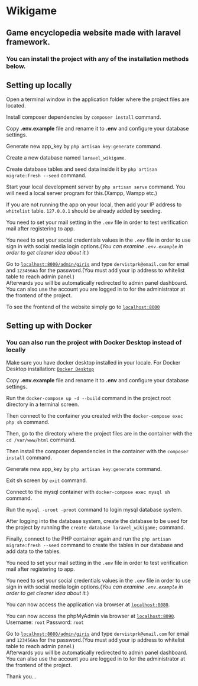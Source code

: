 <h1>Wikigame</h1>
<h2>Game encyclopedia website made with laravel framework.</h2>
<h3>You can install the project with any of the installation methods below.</h3>
<h2>Setting up locally</h2>
<p>Open a terminal window in the application folder where the project files are located.</p>
<p>Install composer dependencies by <code>composer install</code> command.</p>
<p>Copy <b>.env.example</b> file and rename it to <b>.env</b> and configure your database settings.</p>
<p>Generate new app_key by <code>php artisan key:generate</code> command.</p>
<p>Create a new database named <code>laravel_wikigame</code>.</p>
<p>Create database tables and seed data inside it by <code>php artisan migrate:fresh --seed</code> command.</p>
<p>Start your local development server by <code>php artisan serve</code> command. You will need a local server program for this.(Xampp, Wampp etc.)</p>
<p>If you are not running the app on your local, then add your IP address to <code>whitelist</code> table. <code>127.0.0.1</code> should be already added by seeding.</p>
<p>You need to set your mail setting in the <code>.env</code> file in order to test verification mail after registering to app.</p>
<p>You need to set your social credentials values in the <code>.env</code> file in order to use sign in with social media login options.(<i>You can examine <code>.env.example</code> in order to get clearer idea about it.</i>)</p>
<p>
    Go to <code><a href="http://localhost:8000/admin/giris">localhost:8000/admin/giris</a></code> and type <code>dervistprk@email.com</code> for email and <code>123456Aa</code> for the password.(You must add your ip address to whitelist table to reach admin panel.)<br>
    Afterwards you will be automatically redirected to admin panel dashboard.<br>
    You can also use the account you are logged in to for the administrator at the frontend of the project.
</p>
<p>
    To see the frontend of the website simply go to <code><a href="http://localhost:8000/" target="_blank">localhost:8000</a></code><br>
</p>


<h2>Setting up with Docker</h2>
<h3>You can also run the project with Docker Desktop instead of locally</h3>
<p>Make sure you have docker desktop installed in your locale. For Docker Desktop installation: <code><a href="https://www.docker.com/products/docker-desktop/" target="_blank">Docker Desktop</a></code></p>
<p>Copy <b>.env.example</b> file and rename it to <b>.env</b> and configure your database settings.</p>
<p>Run the <code>docker-compose up -d --build</code> command in the project root directory in a terminal screen.</p>
<p>Then connect to the container you created with the <code>docker-compose exec php sh</code> command.</p>
<p>Then, go to the directory where the project files are in the container with the <code>cd /var/www/html</code> command.</p>
<p>Then install the composer dependencies in the container with the <code>composer install</code> command.</p>
<p>Generate new app_key by <code>php artisan key:generate</code> command.</p>
<p>Exit sh screen by <code>exit</code> command.</p>
<p>Connect to the mysql container with <code>docker-compose exec mysql sh</code> command.</p>
<p>Run the <code>mysql -uroot -proot</code> command to login mysql database system.</p>
<p>After logging into the database system, create the database to be used for the project by running the <code>create database laravel_wikigame;</code> command.</p>
<p>Finally, connect to the PHP container again and run the <code>php artisan migrate:fresh --seed</code> command to create the tables in our database and add data to the tables.</p>
<p>You need to set your mail setting in the <code>.env</code> file in order to test verification mail after registering to app.</p>
<p>You need to set your social credentials values in the <code>.env</code> file in order to use sign in with social media login options.(<i>You can examine <code>.env.example</code> in order to get clearer idea about it.</i>)</p>
<p>You can now access the application via browser at <code><a href="http://localhost:8080">localhost:8080</a></code>.</p>
<p>You can now access the phpMyAdmin via browser at <code><a href="http://localhost:8090">localhost:8090</a></code>. Username: <code>root</code> Password: <code>root</code></p>
<p>
    Go to <code><a href="http://localhost:8080/admin/giris">localhost:8080/admin/giris</a></code> and type <code>dervistprk@email.com</code> for email and <code>123456Aa</code> for the password.(You must add your ip address to whitelist table to reach admin panel.)<br>
    Afterwards you will be automatically redirected to admin panel dashboard.<br>
    You can also use the account you are logged in to for the administrator at the frontend of the project.
</p>
<p>Thank you...</p>